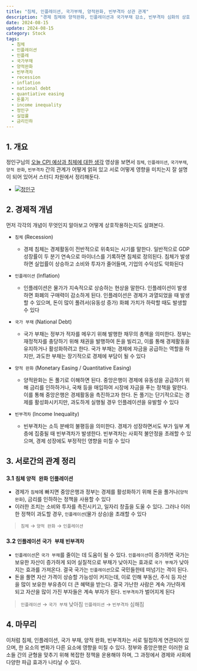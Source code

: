 ```yaml
---
title: "침체, 인플레이션, 국가부채, 양적완화, 빈부격차 상관 관계"
description: "경제 침체와 양적완화, 인플레이션과 국가부채 감소, 빈부격차 심화의 상호 관계를 설명하고 경제 정책 결정 시 각 요소들의 밀접한 연관성을 분석합니다."
date: 2024-08-15
update: 2024-08-15
category: Stock
tags:
  - 침체
  - 인플레이션
  - 인플레
  - 국가부채
  - 양적완화
  - 빈부격차
  - recession
  - inflation
  - national debt
  - quantiative easing
  - 돈풀기
  - income inequality
  - 정인구
  - 실업률
  - 금리인하
---
```


## 1. 개요

정인구님의 [오늘 CPI 예상과 침체에 대한 생각](https://www.youtube.com/watch?v=YRFZ5Y9Bc7k) 영상을 보면서 `침체`, `인플레이션`, `국가부채`, `양적 완화`, `빈부격차` 간의 관계가 어떻게 얽혀 있고 서로 어떻게 영향을 미치는지 잘 설명이 되어 있어서 스터디 차원에서 정리해둔다.

- [![정인구](https://img.youtube.com/vi/YRFZ5Y9Bc7k/0.jpg)](https://www.youtube.com/watch?v=YRFZ5Y9Bc7k)

## 2. 경제적 개념

먼저 각각의 개념이 무엇인지 알아보고 어떻게 상호작용하는지도 살펴본다.

- `침체` (Recession)
  - 경제 침체는 경제활동이 전반적으로 위축되는 시기를 말한다. 일반적으로 GDP 성장률이 두 분기 연속으로 마이너스를 기록하면 침체로 정의된다. 침체가 발생하면 실업률이 상승하고 소비와 투자가 줄어들며, 기업의 수익성도 악화된다

- `인플레이션` (Inflation)
  - 인플레이션은 물가가 지속적으로 상승하는 현상을 말한다. 인플레이션이 발생하면 화폐의 구매력이 감소하게 된다. 인플레이션은 경제가 과열되었을 때 발생할 수 있으며, 돈이 많이 풀려서(유동성 증가) 화폐 가치가 하락할 때도 발생할 수 있다

- `국가 부채` (National Debt)
  - 국가 부채는 정부가 적자를 메우기 위해 발행한 채무의 총액을 의미한다. 정부는 재정적자를 충당하기 위해 채권을 발행하여 돈을 빌리고, 이를 통해 경제활동을 유지하거나 활성화하려고 한다. 국가 부채는 경제에 자금을 공급하는 역할을 하지만, 과도한 부채는 장기적으로 경제에 부담이 될 수 있다

- `양적 완화` (Monetary Easing / Quantitative Easing)
  - 양적완화는 돈 풀기로 이해하면 된다. 중앙은행이 경제에 유동성을 공급하기 위해 금리를 인하하거나, 국채 등을 매입하여 시장에 자금을 푸는 정책을 말한다. 이를 통해 중앙은행은 경제활동을 촉진하고자 한다. 돈 풀기는 단기적으로는 경제를 활성화시키지만, 과도하게 실행될 경우 인플레이션을 유발할 수 있다

- `빈부격차` (Income Inequality)
  - 빈부격차는 소득 분배의 불평등을 의미한다. 경제가 성장하면서도 부가 일부 계층에 집중될 때 빈부격차가 발생한다. 빈부격차는 사회적 불안정을 초래할 수 있으며, 경제 성장에도 부정적인 영향을 미칠 수 있다

## 3. 서로간의 관계 정리

### 3.1 `침체` `양적 완화` `인플레이션`

- 경제가 `침체`에 빠지면 중앙은행과 정부는 경제를 활성화하기 위해 돈을 풀거나(`양적 완화`), 금리를 인하하는 정책을 사용할 수 있다
- 이러한 조치는 소비와 투자를 촉진시키고, 일자리 창출을 도울 수 있다. 그러나 이러한 정책이 과도할 경우, `인플레이션`(물가 상승)을 초래할 수 있다

> `침체` → `양적 완화` → `인플레이션`

### 3.2 `인플레이션` `국가 부채` `빈부격차`

- `인플레이션`은 `국가 부채`를 줄이는 데 도움이 될 수 있다. `인플레이션`이 증가하면 국가는 보유한 자산이 증가하게 되어 실질적으로 부채가 낮아지는 효과로 `국가 부채`가 낮아지는 효과를 가져온다. 결국 국가는 `인플레이션`으로 국민들한테 떠넘기는 격이 된다.
- 돈을 풀면 자산 가격이 상승할 가능성이 커지는데, 이로 인해 부동산, 주식 등 자산을 많이 보유한 부유층이 더 큰 혜택을 받는다. 결국 가난한 사람은 계속 가난하게 되고 자산을 많이 가진 부자들은 계속 부자가 된다. `빈부격차`가 벌어지게 된다

> `인플레이션` → `국가 부채` 낮아짐 
> `인플레이션` → `빈부격차` 심해짐

## 4. 마무리

이처럼 침체, 인플레이션, 국가 부채, 양적 완화, 빈부격차는 서로 밀접하게 연관되어 있으며, 한 요소의 변화가 다른 요소에 영향을 미칠 수 있다. 정부와 중앙은행은 이러한 요소들 간의 균형을 맞추기 위해 복잡한 정책을 운용해야 하며, 그 과정에서 경제와 사회에 다양한 파급 효과가 나타날 수 있다.

